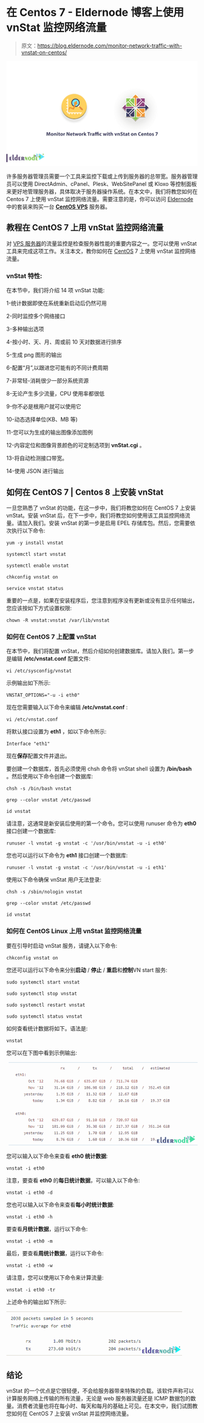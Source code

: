 # 在 Centos 7 - Eldernode 博客上使用 vnStat 监控网络流量

> 原文：<https://blog.eldernode.com/monitor-network-traffic-with-vnstat-on-centos/>

![Monitor Network Traffic with vnStat on Centos 7](img/bb3ff2087c304143df433f140143d954.png)

许多服务器管理员需要一个工具来监控下载或上传到服务器的总带宽。服务器管理员可以使用 DirectAdmin、cPanel、Plesk、WebSitePanel 或 Kloxo 等控制面板来更好地管理服务器，具体取决于服务器操作系统。在本文中，我们将教您如何在 Centos 7 上使用 vnStat 监控网络流量。需要注意的是，你可以访问 [Eldernode](https://eldernode.com/) 中的套装来购买一台 **[CentOS VPS](https://eldernode.com/centos-vps/)** 服务器。

## **教程在 CentOS 7 上用 vnStat 监控网络流量**

对 [VPS 服务器](https://eldernode.com/vps/)的流量监控是检查服务器性能的重要内容之一。您可以使用 vnStat 工具来完成这项工作。关注本文，教你如何在 [CentOS](https://blog.eldernode.com/tag/centos/) 7 上使用 vnStat 监控网络流量。

### **vnStat 特性:**

在本节中，我们将介绍 14 项 vnStat 功能:

1-统计数据即使在系统重新启动后仍然可用

2-同时监控多个网络接口

3-多种输出选项

4-按小时、天、月、周或前 10 天对数据进行排序

5-生成 png 图形的输出

6-配置“月”,以跟进您可能有的不同计费周期

7-非常轻-消耗很少一部分系统资源

8-无论产生多少流量，CPU 使用率都很低

9-你不必是根用户就可以使用它

10-动态选择单位(KB、MB 等)

11-您可以为生成的输出图像添加图例

12-内容定位和图像背景颜色的可定制选项到 **vnStat.cgi** 。

13-将自动检测接口带宽。

14-使用 JSON 进行输出

## **如何在 CentOS 7 | Centos 8** 上安装 vnStat

一旦您熟悉了 vnStat 的功能，在这一步中，我们将教您如何在 CentOS 7 上安装 vnStat。安装 vnStat 后，在下一步中，我们将教您如何使用该工具监控网络流量。请加入我们。安装 vnStat 的第一步是启用 EPEL 存储库包。然后，您需要依次执行以下命令:

```
yum -y install vnstat
```

```
systemctl start vnstat
```

```
systemctl enable vnstat
```

```
chkconfig vnstat on
```

```
service vnstat status
```

重要的一点是，如果在安装程序后，您注意到程序没有更新或没有显示任何输出，您应该按如下方式设置权限:

```
chown -R vnstat:vnstat /var/lib/vnstat
```

### **如何在 CentOS 7 上配置 vnStat**

在本节中，我们将配置 vnStat，然后介绍如何创建数据库。请加入我们。第一步是编辑 **/etc/vnstat.conf** 配置文件:

```
vi /etc/sysconfig/vnstat
```

示例输出如下所示:

```
VNSTAT_OPTIONS="-u -i eth0"
```

现在您需要输入以下命令来编辑 **/etc/vnstat.conf** :

```
vi /etc/vnstat.conf
```

将默认接口设置为 **eth1** ，如以下命令所示:

```
Interface "eth1"
```

现在**保存**配置文件并退出。

要创建一个数据库，首先必须使用 chsh 命令将 vnStat shell 设置为 **/bin/bash** 。然后使用以下命令创建一个数据库:

```
chsh -s /bin/bash vnstat
```

```
grep --color vnstat /etc/passwd
```

```
id vnstat
```

请注意，这通常是新安装后使用的第一个命令。您可以使用 runuser 命令为 **eth0** 接口创建一个数据库:

```
runuser -l vnstat -g vnstat -c '/usr/bin/vnstat -u -i eth0'
```

您也可以运行以下命令为 **eth1** 接口创建一个数据库:

```
runuser -l vnstat -g vnstat -c '/usr/bin/vnstat -u -i eth1'
```

使用以下命令确保 vnStat 用户无法登录:

```
chsh -s /sbin/nologin vnstat
```

```
grep --color vnstat /etc/passwd
```

```
id vnstat
```

### **如何在 CentOS Linux 上用 vnStat 监控网络流量**

要在引导时启动 vnStat 服务，请键入以下命令:

```
chkconfig vnstat on
```

您还可以运行以下命令来分别**启动** / **停止** / **重启**和**控制**VN start 服务:

```
sudo systemctl start vnstat
```

```
sudo systemctl stop vnstat
```

```
sudo systemctl restart vnstat
```

```
sudo systemctl status vnstat
```

如何查看统计数据将如下。语法是:

```
vnstat
```

您可以在下图中看到示例输出:

![sample output for traffic status](img/3fd47a2359439030a0040c2344d962bc.png)

您可以输入以下命令来查看 **eth0 统计数据**:

```
vnstat -i eth0
```

注意，要查看 **eth0** 的**每日统计数据**，可以输入以下命令:

```
vnstat -i eth0 -d
```

您也可以输入以下命令来查看**每小时统计数据**:

```
vnstat -i eth0 -h
```

要查看**月统计数据**，运行以下命令:

```
vnstat -i eth0 -m
```

最后，要查看**周统计数据**，运行以下命令:

```
vnstat -i eth0 -w
```

请注意，您可以使用以下命令来计算流量:

```
vnstat -i eth0 -tr
```

上述命令的输出如下所示:

![sample output for traffic calculate](img/2525a9ae17bb5289cb5ecee20d7d87bc.png)

## 结论

vnStat 的一个优点是它很轻便，不会给服务器带来特殊的负载。该软件声称可以计算服务网络上传输的所有流量，无论是 web 服务器流量还是 ICMP 数据包的数量。消费者流量也将在每小时、每天和每月的基础上可见。在本文中，我们试图教您如何在 CentOS 7 上安装 vnStat 并监控网络流量。